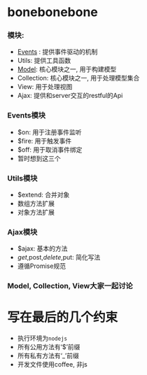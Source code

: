 # bonebonebone

### 模块:
* [Events](https://github.com/moonRider/bonebonebone/tree/develop/api_document/event) : 提供事件驱动的机制
* Utils: 提供工具函数
* [Model](https://github.com/moonRider/bonebonebone/tree/develop/api_document/model): 核心模块之一, 用于构建模型
* Collection: 核心模块之一, 用于处理模型集合
* View: 用于处理视图
* Ajax: 提供和server交互的restful的Api

### Events模块
* $on: 用于注册事件监听
* $fire: 用于触发事件
* $off: 用于取消事件绑定
* 暂时想到这三个

### Utils模块
* $extend: 合并对象
* 数组方法扩展
* 对象方法扩展

### Ajax模块
* $ajax: 基本的方法
* $get,$post,$delete,$put: 简化写法
* 遵循Promise规范

### Model, Collection, View大家一起讨论


# 写在最后的几个约束
* 执行环境为`nodejs`
* 所有公用方法有‘$’前缀
* 所有私有方法有‘_’前缀
* 开发文件使用coffee, 非js